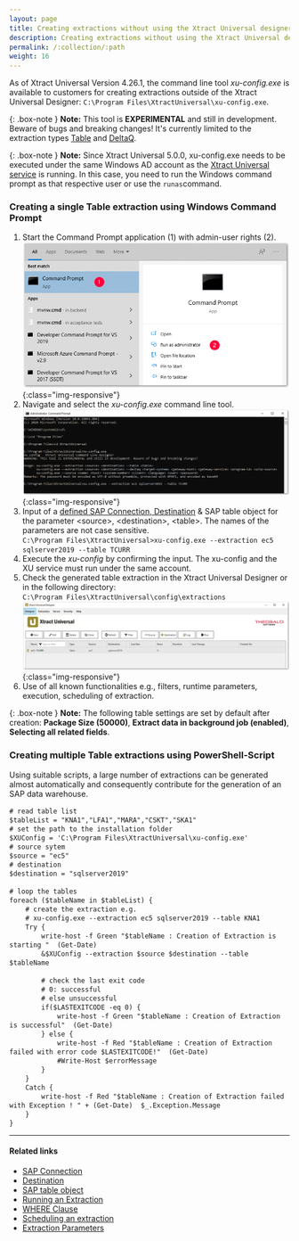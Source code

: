 ```yaml
---
layout: page
title: Creating extractions without using the Xtract Universal designer GUI
description: Creating extractions without using the Xtract Universal designer GUI
permalink: /:collection/:path
weight: 16
---
```

As of Xtract Universal Version 4.26.1, the command line tool *xu-config.exe* is available to customers for creating extractions outside of the Xtract Universal Designer: `C:\Program Files\XtractUniversal\xu-config.exe`.

{: .box-note }
**Note:** This tool is **EXPERIMENTAL** and still in development. Beware of bugs and breaking changes! It's currently limited to the extraction types [Table](https://help.theobald-software.com/en/xtract-universal/table) and [DeltaQ](https://help.theobald-software.com/en/xtract-universal/datasource-deltaq).

{: .box-note }
**Note:** Since Xtract Universal 5.0.0, xu-config.exe needs to be executed under the same Windows AD account as the [Xtract Universal service](https://help.theobald-software.com/en/xtract-universal/advanced-techniques/service-account) is running. In this case, you need to run the Windows command prompt as that respective user or use the ```runas```command.

### Creating a single Table extraction using Windows Command Prompt
1. Start the Command Prompt application (1) with admin-user rights (2). 
![cmd-prompt](/img/contents/cmd_prompt.png){:class="img-responsive"}
2. Navigate and select the *xu-config.exe* command line tool. 
![administrator-command-prompt-xu-config](/img/contents/administrator-command-prompt-xu-config.png){:class="img-responsive"}
3. Input of a [defined SAP Connection, Destination](https://help.theobald-software.com/en/xtract-universal/advanced-techniques/backup-and-migration#configuration-files) & SAP table object for the parameter \<source\>, \<destination\>, \<table\>. The names of the parameters are not case sensitive. <br>
`C:\Program Files\XtractUniversal>xu-config.exe --extraction ec5 sqlserver2019 --table TCURR`
4. Execute the *xu-config* by confirming the input. The xu-config and the XU service must run under the same account.
5. Check the generated table extraction in the Xtract Universal Designer or in the following directory: <br>`C:\Program Files\XtractUniversal\config\extractions`
![xu-config-xu-designer-gui](/img/contents/xu-config-xu-designer-gui.png){:class="img-responsive"} 
6. Use of all known functionalities e.g., filters, runtime parameters, execution, scheduling of extraction.

{: .box-note }
**Note:** The following table settings are set by default after creation: **Package Size (50000)**, **Extract data in background job (enabled)**, **Selecting all related fields**.

### Creating multiple Table extractions using PowerShell-Script
Using suitable scripts, a large number of extractions can be generated almost automatically and consequently contribute for the generation of an SAP data warehouse.

```shell
# read table list
$tableList = "KNA1","LFA1","MARA","CSKT","SKA1"
# set the path to the installation folder
$XUConfig = 'C:\Program Files\XtractUniversal\xu-config.exe'
# source sytem
$source = "ec5"
# destination
$destination = "sqlserver2019"

# loop the tables
foreach ($tableName in $tableList) {
    # create the extraction e.g.
    # xu-config.exe --extraction ec5 sqlserver2019 --table KNA1 
	Try {	    	        
		write-host -f Green "$tableName : Creation of Extraction is starting "  (Get-Date)            			
	    &$XUConfig --extraction $source $destination --table $tableName    
	    
	    # check the last exit code
	    # 0: successful
	    # else unsuccessful
	    if($LASTEXITCODE -eq 0) {                           
			write-host -f Green "$tableName : Creation of Extraction  is successful"  (Get-Date)            
	    } else {           
	        write-host -f Red "$tableName : Creation of Extraction failed with error code $LASTEXITCODE!"  (Get-Date)
	        #Write-Host $errorMessage
	    }                
	}
	Catch {
		write-host -f Red "$tableName : Creation of Extraction failed with Exception ! " + (Get-Date)  $_.Exception.Message
	}    	  
}
```

*****
#### Related links
 - [SAP Connection](https://help.theobald-software.com/en/xtract-universal/introduction/sap-connection#creating-an-sap-connection)
 - [Destination](https://help.theobald-software.com/en/xtract-universal/xu-destinations/managing-destinations)
 - [SAP table object](https://help.theobald-software.com/en/xtract-universal/getting-started/define-a-table-extraction#adding-tables)
 - [Running an Extraction](https://help.theobald-software.com/en/xtract-universal/getting-started/run-an-extraction)
 - [WHERE Clause](https://help.theobald-software.com/en/xtract-universal/table/where-clause)
 - [Scheduling an extraction](https://help.theobald-software.com/en/xtract-universal/advanced-techniques/scheduling_extraction)
 - [Extraction Parameters](https://help.theobald-software.com/en/xtract-universal/advanced-techniques/extraction-parameters)
 
 
 




